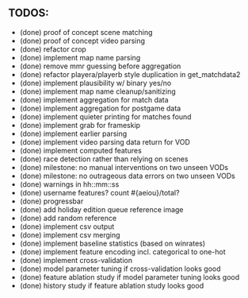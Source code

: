 
TODOS:
------
+ (done) proof of concept scene matching
+ (done) proof of concept video parsing
+ (done) refactor crop
+ (done) implement map name parsing
+ (done) remove mmr guessing before aggregation
+ (done) refactor playera/playerb style duplication in get_matchdata2
+ (done) implement plausibility w/ binary yes/no
+ (done) implement map name cleanup/sanitizing
+ (done) implement aggregation for match data
+ (done) implement aggregation for postgame data
+ (done) implement quieter printing for matches found
+ (done) implement grab for frameskip
+ (done) implement earlier parsing
+ (done) implement video parsing data return for VOD
+ (done) implement computed features
+ (done) race detection rather than relying on scenes
+ (done) milestone: no manual interventions on two unseen VODs
+ (done) milestone: no outrageous data errors on two unseen VODs
+ (done) warnings in hh::mm::ss
+ (done) username features? count #{aeiou}/total?
+ (done) progressbar
+ (done) add holiday edition queue reference image
+ (done) add random reference
+ (done) implement csv output
+ (done) implement csv merging
+ (done) implement baseline statistics (based on winrates)
+ (done) implement feature encoding incl. categorical to one-hot
+ (done) implement cross-validation
+ (done) model parameter tuning if cross-validation looks good
+ (done) feature ablation study if model parameter tuning looks good
+ (done) history study if feature ablation study looks good
